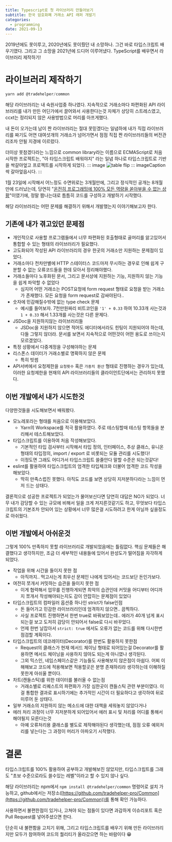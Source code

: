 ```yaml
---
title: Typescript로 첫 라이브러리 만들어보기
subtitle: 한국 암호화폐 거래소 API 래퍼 개발기
categories:
  - programming
date: 2021-09-13
---
```


2019년에도 못이루고, 2020년에도 못이뤘던 내 소망하나. 그건 바로 타입스크립트 배우기였다. 그리고 그 소망을 2021년에 드디어 이루어냈다. TypeScript를 배우면서 라이브러리 제작하기!

# 라이브러리 제작하기

```js
yarn add @tradehelper/common
```

해당 라이브러리는 내 숙원사업중 하나였다. 지속적으로 거래소마다 파편화된 API 라이브러리를 내가 만든 어딘가에서 끌어와서 사용한다는것 자체가 상당히 스트레스였고, ccxt는 정리되지 않은 사용방법으로 머리를 아프게했다.

내 돈이 오가는데 남이 짠 라이브러리는 절대 못믿겠다는 일념하에 내가 직접 라이브러리를 짜기도 어연 대여섯개의 거래소가 넘어가면서 점점 직접 짠 라이브러리들의 버전관리조차 안될 지경에 이르렀다.

더이상 못참겠다라는 느낌으로 common library라는 이름으로 ECMAScript로 처음 시작한 프로젝트는, "아 타입스크립트 배워야지" 라는 일념 하나로 타입스크립트로 기반을 싹갈아엎고 프로젝트를 시작하게 되었다.
::: image
![table flip](https://media.giphy.com/media/6lScd4x2D5Oko/giphy.gif)
::: imageCaption
싹 갈아엎읍시다.
:::


1월 23일에 시작해서 어느정도 수면위로는 3개월만에, 그리고 정식적인 공개는 8개월만에 드러났는데, 당연히 "[온전히 프로그래밍에 100% 모든 역량을 쏟아부을 수 없는 상황](http://www.coindeskkorea.com/news/articleView.html?idxno=73365)"이였기에, 정말 짬나는대로 틈틈히 코드를 구성하고 개발하기 시작했다.

해당 라이브러리는 어떤 문제를 해결하기 위해서 개발했는지 이야기해보고자 한다.

## 기존에 내가 겪고있던 문제점

- 개인적으로 사용할 프로그램들에서 너무 파편화된 호출형태로 골머리를 앓고있어서 통합할 수 있는 형태의 라이브러리가 필요했다.
- 고도화되어 작성된 API 라이브러리의 경우 한곳의 거래소만 지원하는 문제점이 있었다.
- 거래소마다 천차만별에 HTTP 스테이터스 코드마저 무시하는 경우로 인해 쉽게 구분할 수 없는 오류코드들을 한데 모아서 정리해야했다.
- 거래소들마다 노후화된 문서, 그리고 문서상에 지원하는 기능, 지원하지 않는 기능을 쉽게 파악할 수 없었다
    - 심지어 어떤 거래소는 POST요청에 form request 형태로 요청을 받는 거래소가 존재했다. 모든 요청을 form request로 감싸야된다..
- 숫자에 민감해질수밖에 없는 type check 문제
    - 예시를 들어보자. 7천만원짜리 비트코인을 `'1' + 0.33` 하여 10.33개 사는것과 `1 + 0.33` 해서 1.33개를 사는것은 다른 문제다.
- JSDoc을 지원하지않는 라이브러리들
    - JSDoc을 지원하지 않으면 적어도 에디터에서라도 힌팅이 지원되어야 하는데, 다들 그렇지 않더라. 문서를 보면서 지속적으로 어떤것이 어떤 용도로 쓰이는지 모르겠었다.
- 특정 상황에서 다중계정을 구성해야하는 문제
- 리스폰스 데이터가 거래소별로 명확하지 않은 문제
    - 특히 빗썸
- API서버에서 요청제한을 `요청횟수` 혹은 `가중치 환산` 형태로 진행하는 경우가 있는데, 이러한 요청제한을 현재의 API 라이브러리들의 클라이언트단에서는 관리하지 못했다.

## 이번 개발에서 내가 시도한것

다양한것들을 시도해보면서 배워봤다.

- 모노레포라는 형태를 처음으로 이용해보았다.
    - Yarn의 Workspace를 적극 활용하였다. 주로 테스팅할때 테스팅 항목들을 분리해서 테스트해보았다.
- 타입스크립트를 이용하여 처음 작성해보았다.
    - 기본적인 타입 검사부터 시작해서 타입 정의, 인터페이스, 추상 클래스, 유니온 형태의 타입정의, import / export 로 비롯되는 모듈 관리를 시도했다!
    - 이정도면 그래도 어디가서 타입스크립트 쓸줄안다 말할 수준은 되는것같다!
- eslint를 활용하여 타입스크립트의 엄격한 타입체크와 더불어 엄격한 코드 작성을 해보았다.
    - 딱히 만족스럽진 못했다. 아직도 코드를 보면 상당히 지저분하다라는 느낌이 먼저 드는 상태다.

결론적으로 성공한 프로젝트가 되었는가 물어보신다면 당연히 대답은 NO가 되었다. 너무 내가 감당할 수 있는 규모에 비해서 일을 크게 저지른것같기도 하고, 무엇보다 타입스크립트의 기본조차 안되어 있는 상황에서 너무 많은걸 시도하려고 한게 아닐까 싶을정도로 아쉬웠다.

## 이번 개발에서 아쉬운것

그렇게 100% 만족하지 못할 라이브러리로 개발되었음에는 틀림없다. 핵심 문제들은 해결했다고 생각하지만, 조금 더 세부적인 내용들에 있어서 완성도가 떨어짐을 자각하게 되었다.

- 작업을 위해 시간을 들이지 못한 점
    - 아직까지.. 먹고사는게 최우선 문제인 나에게 있어서는 코드보단 돈인가보다.
- 여전히 쪼개서 커밋하는 습관을 들이지 못한 점
    - 이게 협력해서 업무를 진행하게되면 최악의 습관인데 커밋을 어디부터 어디까지 쪼개서 작성해야되는지도 감이 안잡히는 문제점이 있었다
- 타입스크립트의 컴파일러 옵션중 하나인 strict가 false인점
    - 돈 들어가고 민감한 라이브러리인데 엄격하지 않으면.. 끔찍하다.
    - 사실 프로젝트 진행하면서 한번 true로 바꿔보았는데.. 에러가 40개 넘게 표시되는걸 보고 도저히 감당이 안되어서 false로 다시 바꾸었다.
    - 언제 한번 날잡아서 `strict: true` 에서도 오류가 없는 코드를 위해 다시한번 점검할 계획이다.
- 타입스크립트의 데코레이터(Decorator)를 한번도 활용하지 못한점
    - Request의 클래스가 현재 메서드 체이닝 형태로 되어있는걸 Decorator를 활용하면 메서드 체이닝을 사용하지 않아도 되는게 아니였나 생각된다.
    - 그외 믹스인, 네임스페이스같은 기능들도 사용해보지 않은점이 아쉽다. 어찌 이해해보고 코드에 적용해보면 적용할곳은 분명 존재하리라 생각하는데 이해하질 못한게 아쉬울 뿐이다.
- 차트(캔들스틱)를 위한 데이터를 불러올 수 없는점
    - 거래소별로 리퀘스트의 파편화가 가장 심한곳이 캔들스틱 관련 부분이였다. 이걸 통합한 결과로 표시하기에는 추가적인 시간이 더 필요하다고 생각하여 뒤로 미루어 둔 상태다.
- 일부 거래소의 지원하지 않는 메소드에 대한 대책을 세워놓지 않았다거나
- 에러 처리 과정이 너무 지저분하게 되어있어서 에러 표시 및 처리를 어디를 통해서 해야될지 모른다는것
    - 아예 오류처리용 클래스를 별도로 제작해야된다 생각했는데, 점점 오류 예외처리를 넣는다는 그 과정이 머리가 아파오기 시작했다.

# 결론

타입스크립트를 100% 활용하여 공부하고 개발해보진 않았지만, 타입스크립트를 그래도 "초보 수준으로라도 쓸수있는 레벨"이라고 할 수 있지 않나 싶다.

해당 라이브러리는 npm에서 `npm install @tradehelper/common` 명령어로 설치 가능하고, github에서는 저장소([https://github.com/tradehelper-pro/Common](https://github.com/tradehelper-pro/Common))를 통해 확인 가능하다.

사용하면서 불편한점이 있거나, 고쳐야 되는 점들이 있다면 과감하게 이슈리포트 혹은 Pull Request를 넣어주셨으면 한다.

단순히 내 불편함을 고치기 위해, 그리고 타입스크립트를 배우기 위해 만든 라이브러리지만 모두가 참여하여 코드의 퀄리티가 올라갔으면 하는 바람이다 😁
